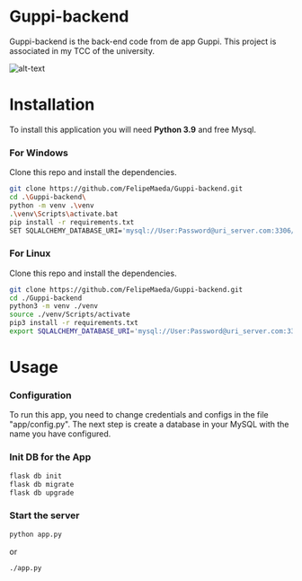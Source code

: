 # Guppi-backend
Guppi-backend is the back-end code from de app Guppi. This project is associated in my TCC of the university.

![alt-text](prototype.gif)

# Installation
To install this application you will need **Python 3.9** and free Mysql. 

### For Windows
Clone this repo and install the dependencies.

```sh
git clone https://github.com/FelipeMaeda/Guppi-backend.git
cd .\Guppi-backend\
python -m venv .\venv
.\venv\Scripts\activate.bat
pip install -r requirements.txt
SET SQLALCHEMY_DATABASE_URI='mysql://User:Password@uri_server.com:3306/database'
```

### For Linux
Clone this repo and install the dependencies.

```sh
git clone https://github.com/FelipeMaeda/Guppi-backend.git
cd ./Guppi-backend
python3 -m venv ./venv
source ./venv/Scripts/activate
pip3 install -r requirements.txt
export SQLALCHEMY_DATABASE_URI='mysql://User:Password@uri_server.com:3306/database'
```

# Usage

### Configuration
To run this app, you need to change credentials and configs in the file "app/config.py". The next step is create a database in your MySQL with the name you have configured.

### Init DB for the App

```sh
flask db init
flask db migrate
flask db upgrade
```

### Start the server

```sh
python app.py
```

or

```sh
./app.py
```
